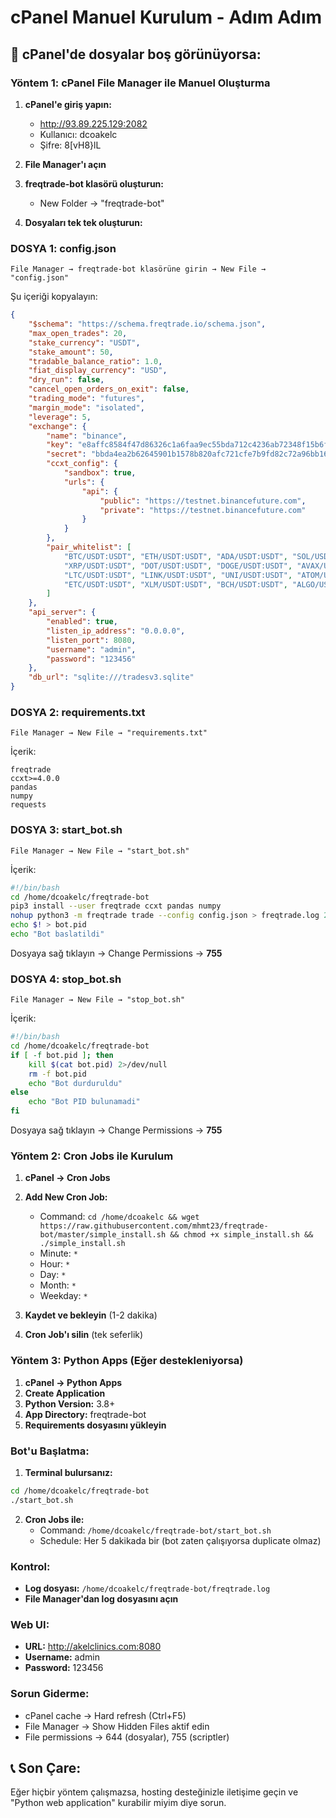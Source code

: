# cPanel Manuel Kurulum - Adım Adım

## 🚨 cPanel'de dosyalar boş görünüyorsa:

### **Yöntem 1: cPanel File Manager ile Manuel Oluşturma**

1. **cPanel'e giriş yapın:**
   - http://93.89.225.129:2082
   - Kullanıcı: dcoakelc  
   - Şifre: 8[vH8}lL

2. **File Manager'ı açın**

3. **freqtrade-bot klasörü oluşturun:**
   - New Folder → "freqtrade-bot"

4. **Dosyaları tek tek oluşturun:**

### **DOSYA 1: config.json**
```
File Manager → freqtrade-bot klasörüne girin → New File → "config.json"
```

Şu içeriği kopyalayın:
```json
{
    "$schema": "https://schema.freqtrade.io/schema.json",
    "max_open_trades": 20,
    "stake_currency": "USDT",
    "stake_amount": 50,
    "tradable_balance_ratio": 1.0,
    "fiat_display_currency": "USD",
    "dry_run": false,
    "cancel_open_orders_on_exit": false,
    "trading_mode": "futures",
    "margin_mode": "isolated",
    "leverage": 5,
    "exchange": {
        "name": "binance",
        "key": "e8affc8584f47d86326c1a6faa9ec55bda712c4236ab72348f15b6f02aeba07d",
        "secret": "bbda4ea2b62645901b1578b820afc721cfe7b9fd82c72a96bb1690d37b3b0fe0",
        "ccxt_config": {
            "sandbox": true,
            "urls": {
                "api": {
                    "public": "https://testnet.binancefuture.com",
                    "private": "https://testnet.binancefuture.com"
                }
            }
        },
        "pair_whitelist": [
            "BTC/USDT:USDT", "ETH/USDT:USDT", "ADA/USDT:USDT", "SOL/USDT:USDT",
            "XRP/USDT:USDT", "DOT/USDT:USDT", "DOGE/USDT:USDT", "AVAX/USDT:USDT",
            "LTC/USDT:USDT", "LINK/USDT:USDT", "UNI/USDT:USDT", "ATOM/USDT:USDT",
            "ETC/USDT:USDT", "XLM/USDT:USDT", "BCH/USDT:USDT", "ALGO/USDT:USDT"
        ]
    },
    "api_server": {
        "enabled": true,
        "listen_ip_address": "0.0.0.0",
        "listen_port": 8080,
        "username": "admin",
        "password": "123456"
    },
    "db_url": "sqlite:///tradesv3.sqlite"
}
```

### **DOSYA 2: requirements.txt**
```
File Manager → New File → "requirements.txt"
```

İçerik:
```
freqtrade
ccxt>=4.0.0
pandas
numpy
requests
```

### **DOSYA 3: start_bot.sh**
```
File Manager → New File → "start_bot.sh"
```

İçerik:
```bash
#!/bin/bash
cd /home/dcoakelc/freqtrade-bot
pip3 install --user freqtrade ccxt pandas numpy
nohup python3 -m freqtrade trade --config config.json > freqtrade.log 2>&1 &
echo $! > bot.pid
echo "Bot baslatildi"
```

Dosyaya sağ tıklayın → Change Permissions → **755**

### **DOSYA 4: stop_bot.sh**
```
File Manager → New File → "stop_bot.sh"
```

İçerik:
```bash
#!/bin/bash
cd /home/dcoakelc/freqtrade-bot
if [ -f bot.pid ]; then
    kill $(cat bot.pid) 2>/dev/null
    rm -f bot.pid
    echo "Bot durduruldu"
else
    echo "Bot PID bulunamadi"
fi
```

Dosyaya sağ tıklayın → Change Permissions → **755**

### **Yöntem 2: Cron Jobs ile Kurulum**

1. **cPanel → Cron Jobs**
2. **Add New Cron Job:**
   - Command: `cd /home/dcoakelc && wget https://raw.githubusercontent.com/mhmt23/freqtrade-bot/master/simple_install.sh && chmod +x simple_install.sh && ./simple_install.sh`
   - Minute: `*`
   - Hour: `*`
   - Day: `*`
   - Month: `*`
   - Weekday: `*`

3. **Kaydet ve bekleyin** (1-2 dakika)
4. **Cron Job'ı silin** (tek seferlik)

### **Yöntem 3: Python Apps (Eğer destekleniyorsa)**

1. **cPanel → Python Apps**
2. **Create Application**
3. **Python Version:** 3.8+
4. **App Directory:** freqtrade-bot
5. **Requirements dosyasını yükleyin**

### **Bot'u Başlatma:**

1. **Terminal bulursanız:**
```bash
cd /home/dcoakelc/freqtrade-bot
./start_bot.sh
```

2. **Cron Jobs ile:**
   - Command: `/home/dcoakelc/freqtrade-bot/start_bot.sh`
   - Schedule: Her 5 dakikada bir (bot zaten çalışıyorsa duplicate olmaz)

### **Kontrol:**

- **Log dosyası:** `/home/dcoakelc/freqtrade-bot/freqtrade.log`
- **File Manager'dan log dosyasını açın**

### **Web UI:**

- **URL:** http://akelclinics.com:8080
- **Username:** admin
- **Password:** 123456

### **Sorun Giderme:**

- cPanel cache → Hard refresh (Ctrl+F5)
- File Manager → Show Hidden Files aktif edin
- File permissions → 644 (dosyalar), 755 (scriptler)

## 📞 Son Çare:

Eğer hiçbir yöntem çalışmazsa, hosting desteğinizle iletişime geçin ve "Python web application" kurabilir miyim diye sorun.
